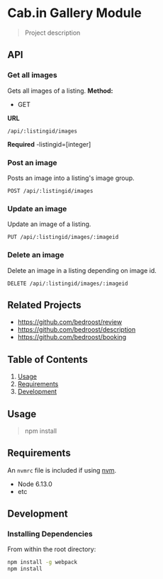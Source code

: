 # Cab.in Gallery Module

> Project description

## API
### Get all images
Gets all images of a listing.
**Method:**
- GET

**URL**
```
/api/:listingid/images
```

**Required**
  -listingid=[integer]

### Post an image
Posts an image into a listing's image group.
```
POST /api/:listingid/images
```

### Update an image
Update an image of a listing.
```
PUT /api/:listingid/images/:imageid
```

<!-- ### Update an image
Update an image of a listing.
```
PATCH /api/:listingid/images/:imageid
``` -->

### Delete an image
Delete an image in a listing depending on image id.
```
DELETE /api/:listingid/images/:imageid
```



## Related Projects

  - https://github.com/bedroost/review
  - https://github.com/bedroost/description
  - https://github.com/bedroost/booking

## Table of Contents

1. [Usage](#Usage)
1. [Requirements](#requirements)
1. [Development](#development)

## Usage

> npm install

## Requirements

An `nvmrc` file is included if using [nvm](https://github.com/creationix/nvm).

- Node 6.13.0
- etc

## Development

### Installing Dependencies

From within the root directory:

```sh
npm install -g webpack
npm install
```

